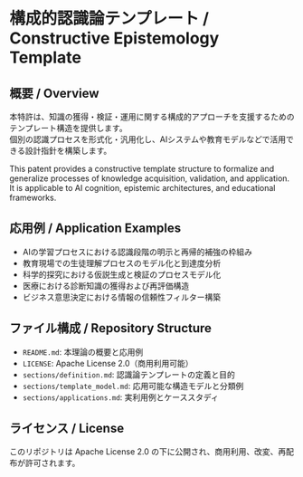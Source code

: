 # 構成的認識論テンプレート / Constructive Epistemology Template

## 概要 / Overview
本特許は、知識の獲得・検証・運用に関する構成的アプローチを支援するためのテンプレート構造を提供します。  
個別の認識プロセスを形式化・汎用化し、AIシステムや教育モデルなどで活用できる設計指針を構築します。

This patent provides a constructive template structure to formalize and generalize processes of knowledge acquisition, validation, and application.  
It is applicable to AI cognition, epistemic architectures, and educational frameworks.

## 応用例 / Application Examples
- AIの学習プロセスにおける認識段階の明示と再帰的補強の枠組み
- 教育現場での生徒理解プロセスのモデル化と到達度分析
- 科学的探究における仮説生成と検証のプロセスモデル化
- 医療における診断知識の獲得および再評価構造
- ビジネス意思決定における情報の信頼性フィルター構築

## ファイル構成 / Repository Structure
- `README.md`: 本理論の概要と応用例
- `LICENSE`: Apache License 2.0（商用利用可能）
- `sections/definition.md`: 認識論テンプレートの定義と目的
- `sections/template_model.md`: 応用可能な構造モデルと分類例
- `sections/applications.md`: 実利用例とケーススタディ

## ライセンス / License
このリポジトリは Apache License 2.0 の下に公開され、商用利用、改変、再配布が許可されます。
